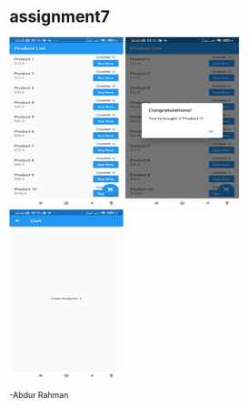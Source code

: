 # assignment7
<img src="https://github.com/abdurrahmanador/assignment/blob/master/Screenshot_2023-06-20-23-35-12-831_com.example.assignment7.jpg" height=300 width=200>
<img src="https://github.com/abdurrahmanador/assignment/blob/master/Screenshot_2023-06-20-23-35-18-561_com.example.assignment7.jpg" height=300 width=200>
<img src="https://github.com/abdurrahmanador/assignment/blob/master/Screenshot_2023-06-20-23-35-21-554_com.example.assignment7.jpg" height=300 width=200>

-Abdur Rahman
